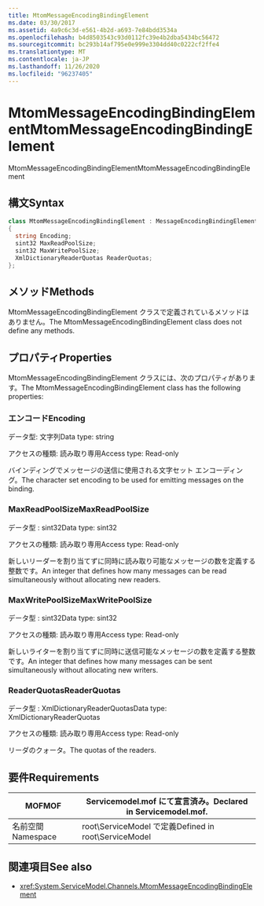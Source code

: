 ```yaml
---
title: MtomMessageEncodingBindingElement
ms.date: 03/30/2017
ms.assetid: 4a9c6c3d-e561-4b2d-a693-7e84bdd3534a
ms.openlocfilehash: b4d8503543c93d0112fc39e4b2dba5434bc56472
ms.sourcegitcommit: bc293b14af795e0e999e3304dd40c0222cf2ffe4
ms.translationtype: MT
ms.contentlocale: ja-JP
ms.lasthandoff: 11/26/2020
ms.locfileid: "96237405"
---
```

# <a name="mtommessageencodingbindingelement"></a><span data-ttu-id="92248-102">MtomMessageEncodingBindingElement</span><span class="sxs-lookup"><span data-stu-id="92248-102">MtomMessageEncodingBindingElement</span></span>

<span data-ttu-id="92248-103">MtomMessageEncodingBindingElement</span><span class="sxs-lookup"><span data-stu-id="92248-103">MtomMessageEncodingBindingElement</span></span>  
  
## <a name="syntax"></a><span data-ttu-id="92248-104">構文</span><span class="sxs-lookup"><span data-stu-id="92248-104">Syntax</span></span>  
  
```csharp
class MtomMessageEncodingBindingElement : MessageEncodingBindingElement  
{  
  string Encoding;  
  sint32 MaxReadPoolSize;  
  sint32 MaxWritePoolSize;  
  XmlDictionaryReaderQuotas ReaderQuotas;  
};  
```  
  
## <a name="methods"></a><span data-ttu-id="92248-105">メソッド</span><span class="sxs-lookup"><span data-stu-id="92248-105">Methods</span></span>  

 <span data-ttu-id="92248-106">MtomMessageEncodingBindingElement クラスで定義されているメソッドはありません。</span><span class="sxs-lookup"><span data-stu-id="92248-106">The MtomMessageEncodingBindingElement class does not define any methods.</span></span>  
  
## <a name="properties"></a><span data-ttu-id="92248-107">プロパティ</span><span class="sxs-lookup"><span data-stu-id="92248-107">Properties</span></span>  

 <span data-ttu-id="92248-108">MtomMessageEncodingBindingElement クラスには、次のプロパティがあります。</span><span class="sxs-lookup"><span data-stu-id="92248-108">The MtomMessageEncodingBindingElement class has the following properties:</span></span>  
  
### <a name="encoding"></a><span data-ttu-id="92248-109">エンコード</span><span class="sxs-lookup"><span data-stu-id="92248-109">Encoding</span></span>  

 <span data-ttu-id="92248-110">データ型: 文字列</span><span class="sxs-lookup"><span data-stu-id="92248-110">Data type: string</span></span>  
  
 <span data-ttu-id="92248-111">アクセスの種類: 読み取り専用</span><span class="sxs-lookup"><span data-stu-id="92248-111">Access type: Read-only</span></span>  
  
 <span data-ttu-id="92248-112">バインディングでメッセージの送信に使用される文字セット エンコーディング。</span><span class="sxs-lookup"><span data-stu-id="92248-112">The character set encoding to be used for emitting messages on the binding.</span></span>  
  
### <a name="maxreadpoolsize"></a><span data-ttu-id="92248-113">MaxReadPoolSize</span><span class="sxs-lookup"><span data-stu-id="92248-113">MaxReadPoolSize</span></span>  

 <span data-ttu-id="92248-114">データ型 : sint32</span><span class="sxs-lookup"><span data-stu-id="92248-114">Data type: sint32</span></span>  
  
 <span data-ttu-id="92248-115">アクセスの種類: 読み取り専用</span><span class="sxs-lookup"><span data-stu-id="92248-115">Access type: Read-only</span></span>  
  
 <span data-ttu-id="92248-116">新しいリーダーを割り当てずに同時に読み取り可能なメッセージの数を定義する整数です。</span><span class="sxs-lookup"><span data-stu-id="92248-116">An integer that defines how many messages can be read simultaneously without allocating new readers.</span></span>  
  
### <a name="maxwritepoolsize"></a><span data-ttu-id="92248-117">MaxWritePoolSize</span><span class="sxs-lookup"><span data-stu-id="92248-117">MaxWritePoolSize</span></span>  

 <span data-ttu-id="92248-118">データ型 : sint32</span><span class="sxs-lookup"><span data-stu-id="92248-118">Data type: sint32</span></span>  
  
 <span data-ttu-id="92248-119">アクセスの種類: 読み取り専用</span><span class="sxs-lookup"><span data-stu-id="92248-119">Access type: Read-only</span></span>  
  
 <span data-ttu-id="92248-120">新しいライターを割り当てずに同時に送信可能なメッセージの数を定義する整数です。</span><span class="sxs-lookup"><span data-stu-id="92248-120">An integer that defines how many messages can be sent simultaneously without allocating new writers.</span></span>  
  
### <a name="readerquotas"></a><span data-ttu-id="92248-121">ReaderQuotas</span><span class="sxs-lookup"><span data-stu-id="92248-121">ReaderQuotas</span></span>  

 <span data-ttu-id="92248-122">データ型 : XmlDictionaryReaderQuotas</span><span class="sxs-lookup"><span data-stu-id="92248-122">Data type: XmlDictionaryReaderQuotas</span></span>  
  
 <span data-ttu-id="92248-123">アクセスの種類: 読み取り専用</span><span class="sxs-lookup"><span data-stu-id="92248-123">Access type: Read-only</span></span>  
  
 <span data-ttu-id="92248-124">リーダのクォータ。</span><span class="sxs-lookup"><span data-stu-id="92248-124">The quotas of the readers.</span></span>  
  
## <a name="requirements"></a><span data-ttu-id="92248-125">要件</span><span class="sxs-lookup"><span data-stu-id="92248-125">Requirements</span></span>  
  
|<span data-ttu-id="92248-126">MOF</span><span class="sxs-lookup"><span data-stu-id="92248-126">MOF</span></span>|<span data-ttu-id="92248-127">Servicemodel.mof にて宣言済み。</span><span class="sxs-lookup"><span data-stu-id="92248-127">Declared in Servicemodel.mof.</span></span>|  
|---------|-----------------------------------|  
|<span data-ttu-id="92248-128">名前空間</span><span class="sxs-lookup"><span data-stu-id="92248-128">Namespace</span></span>|<span data-ttu-id="92248-129">root\ServiceModel で定義</span><span class="sxs-lookup"><span data-stu-id="92248-129">Defined in root\ServiceModel</span></span>|  
  
## <a name="see-also"></a><span data-ttu-id="92248-130">関連項目</span><span class="sxs-lookup"><span data-stu-id="92248-130">See also</span></span>

- <xref:System.ServiceModel.Channels.MtomMessageEncodingBindingElement>
